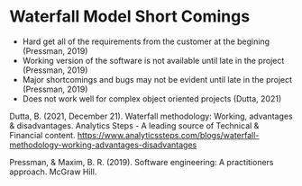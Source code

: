 # Waterfall Model Short Comings
* Hard get all of the requirements from the customer at the begining (Pressman, 2019)
* Working version of the software is not available until late in the project (Pressman, 2019)
* Major shortcomings and bugs may not be evident until late in the project (Pressman, 2019)
* Does not work well for complex object oriented projects (Dutta, 2021)


Dutta, B. (2021, December 21). Waterfall methodology: Working, advantages & disadvantages. Analytics Steps - A leading source of Technical & Financial content. https://www.analyticssteps.com/blogs/waterfall-methodology-working-advantages-disadvantages

Pressman, & Maxim, B. R. (2019). Software engineering: A practitioners approach. McGraw Hill.